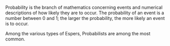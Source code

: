 Probability is the branch of mathematics concerning events and numerical descriptions of how likely they are to occur. The probability of an event is a number between 0 and 1; the larger the probability, the more likely an event is to occur.

Among the various types of Espers, Probabilists are among the most common. 